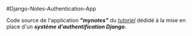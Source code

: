 
#Django-Notes-Authentication-App

Code source de l'application ***"mynotes"*** du *[tutoriel](https://lasteminista.com/comment-implementer-un-systeme-de-connexion-authentification-django-1-partie/)* dédidé à la mise en place d'un ***système d'authentification Django***.

